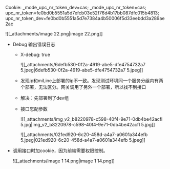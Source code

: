 Cookie: _mode_upc_nr_token_dev=cas; _mode_upc_nr_token=cas; upc_nr_token=fe0bd0b5551a5d7efcb03e52f76d4b17bb087dfc015b4813; upc_nr_token_dev=fe0bd0b5551a5d7e7384a4b50006f5d33eebdd3a289ae2ac

![[_attachments/image 22.png|image 22.png]]

- Debug 输出错误日志
    - X-debug: true
        
        ![[_attachments/6defb530-0f2a-4919-abe5-dfe4754732a7 5.jpeg|6defb530-0f2a-4919-abe5-dfe4754732a7 5.jpeg]]
        
    - 发现ip和miLine上部署的ip不一致。发现测试环境同一个服务分组内有两个部署，无法区分。网关调用了另外一个部署，所以找不到接口
    - 解决：先部署到了dev组
    - 接口忘配参数
        
        ![[_attachments/img_v2_b8220978-c598-40f4-9e71-0db4be42acfl 5.jpg|img_v2_b8220978-c598-40f4-9e71-0db4be42acfl 5.jpg]]
        
        ![[_attachments/021ed920-6c20-458d-a4a7-a0601a344efb 5.jpeg|021ed920-6c20-458d-a4a7-a0601a344efb 5.jpeg]]
        
- 调用接口时加cookie，因为前端需要权限控制。
    
    ![[_attachments/image 1 14.png|image 1 14.png]]